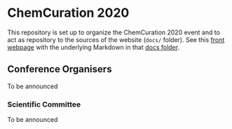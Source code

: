 # ChemCuration 2020

This repository is set up to organize the ChemCuration 2020 event and to
act as repository to the sources of the website (`docs/` folder). See this
[front webpage](https://chemcuration.github.io/chemcuration2020/) with
the underlying Markdown in that [docs folder](https://github.com/chemcuration/chemcuration2020/tree/master/docs).

## Conference Organisers

To be announced

### Scientific Committee

To be announced
